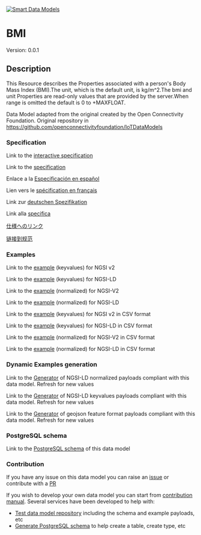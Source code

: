 [![Smart Data Models](https://smartdatamodels.org/wp-content/uploads/2022/01/SmartDataModels_logo.png "Logo")](https://smartdatamodels.org)
# BMI
Version: 0.0.1

## Description 

This Resource describes the Properties associated with a person's Body Mass Index (BMI).The unit, which is the default unit, is kg/m^2.The bmi and unit Properties are read-only values that are provided by the server.When range is omitted the default is 0 to +MAXFLOAT.

Data Model adapted from the original created by the Open Connectivity Foundation. Original repository in https://github.com/openconnectivityfoundation/IoTDataModels
### Specification

Link to the [interactive specification](https://swagger.lab.fiware.org/?url=https://smart-data-models.github.io/dataModel.OCF/BMI/swagger.yaml)

Link to the [specification](https://github.com/smart-data-models/dataModel.OCF/blob/master/BMI/doc/spec.md)

Enlace a la [Especificación en español](https://github.com/smart-data-models/dataModel.OCF/blob/master/BMI/doc/spec_ES.md)

Lien vers le [spécification en français](https://github.com/smart-data-models/dataModel.OCF/blob/master/BMI/doc/spec_FR.md)

Link zur [deutschen Spezifikation](https://github.com/smart-data-models/dataModel.OCF/blob/master/BMI/doc/spec_DE.md)

Link alla [specifica](https://github.com/smart-data-models/dataModel.OCF/blob/master/BMI/doc/spec_IT.md)

[仕様へのリンク](https://github.com/smart-data-models/dataModel.OCF/blob/master/BMI/doc/spec_JA.md)

[链接到规范](https://github.com/smart-data-models/dataModel.OCF/blob/master/BMI/doc/spec_ZH.md)
### Examples

Link to the [example](https://smart-data-models.github.io/dataModel.OCF/BMI/examples/example.json) (keyvalues) for NGSI v2

Link to the [example](https://smart-data-models.github.io/dataModel.OCF/BMI/examples/example.jsonld) (keyvalues) for NGSI-LD

Link to the [example](https://smart-data-models.github.io/dataModel.OCF/BMI/examples/example-normalized.json) (normalized) for NGSI-V2

Link to the [example](https://smart-data-models.github.io/dataModel.OCF/BMI/examples/example-normalized.jsonld) (normalized) for NGSI-LD

Link to the [example](https://github.com/smart-data-models/dataModel.OCF/blob/master/BMI/examples/example.json.csv) (keyvalues) for NGSI v2 in CSV format

Link to the [example](https://github.com/smart-data-models/dataModel.OCF/blob/master/BMI/examples/example.jsonld.csv) (keyvalues) for NGSI-LD in CSV format

Link to the [example](https://github.com/smart-data-models/dataModel.OCF/blob/master/BMI/examples/example-normalized.json.csv) (normalized) for NGSI-V2 in CSV format

Link to the [example](https://github.com/smart-data-models/dataModel.OCF/blob/master/BMI/examples/example-normalized.jsonld.csv) (normalized) for NGSI-LD in CSV format
### Dynamic Examples generation

Link to the [Generator](https://smartdatamodels.org/extra/ngsi-ld_generator.php?schemaUrl=https://raw.githubusercontent.com/smart-data-models/dataModel.OCF/master/BMI/schema.json&email=info@smartdatamodels.org) of NGSI-LD normalized payloads compliant with this data model. Refresh for new values

Link to the [Generator](https://smartdatamodels.org/extra/ngsi-ld_generator_keyvalues.php?schemaUrl=https://raw.githubusercontent.com/smart-data-models/dataModel.OCF/master/BMI/schema.json&email=info@smartdatamodels.org) of NGSI-LD keyvalues payloads compliant with this data model. Refresh for new values

Link to the [Generator](https://smartdatamodels.org/extra/geojson_features_generator.php?schemaUrl=https://raw.githubusercontent.com/smart-data-models/dataModel.OCF/master/BMI/schema.json&email=info@smartdatamodels.org) of geojson feature format payloads compliant with this data model. Refresh for new values
### PostgreSQL schema

Link to the [PostgreSQL schema](https://github.com/smart-data-models/dataModel.OCF/blob/master/BMI/schema.sql) of this data model
### Contribution

 If you have any issue on this data model you can raise an [issue](https://github.com/smart-data-models/dataModel.OCF/issues)  or contribute with a [PR](https://github.com/smart-data-models/dataModel.OCF/pulls)

 If you wish to develop your own data model you can start from [contribution manual](https://bit.ly/contribution_manual). Several services have been developed to help with: 
 - [Test data model repository](https://smartdatamodels.org/index.php/data-models-contribution-api/) including the schema and example payloads, etc
 - [Generate PostgreSQL schema](https://smartdatamodels.org/index.php/sql-service/) to help create a table, create type, etc